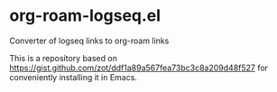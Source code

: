 # org-roam-logseq.el
Converter of logseq links to org-roam links

This is a repository based on https://gist.github.com/zot/ddf1a89a567fea73bc3c8a209d48f527 for conveniently installing it in Emacs.

